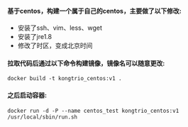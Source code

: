 #### 基于centos，构建一个属于自己的centos，主要做了以下修改:
- 安装了ssh、vim、less、wget
- 安装了jre1.8
- 修改了时区，变成北京时间

#### 拉取代码后通过以下命令构建镜像，镜像名可以随意更改:
```shell
docker build -t kongtrio_centos:v1 .
``` 

#### 之后启动容器:
```shell
docker run -d -P --name centos_test kongtrio_centos:v1 /usr/local/sbin/run.sh
```
